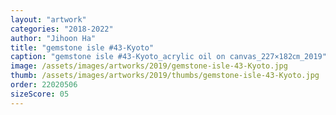 ```yaml
---
layout: "artwork"
categories: "2018-2022"
author: "Jihoon Ha"
title: "gemstone isle #43-Kyoto"
caption: "gemstone isle #43-Kyoto_acrylic oil on canvas_227×182㎝_2019"
image: /assets/images/artworks/2019/gemstone-isle-43-Kyoto.jpg
thumb: /assets/images/artworks/2019/thumbs/gemstone-isle-43-Kyoto.jpg
order: 22020506
sizeScore: 05
---
```

